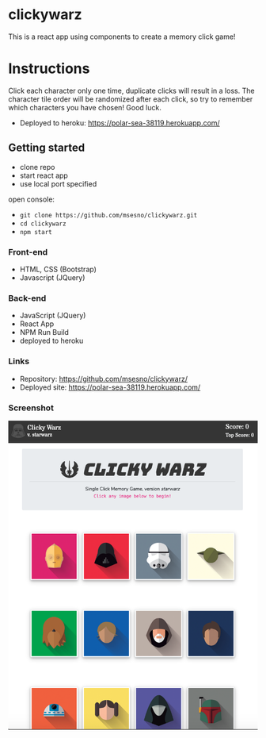 # clickywarz
This is a react app using components to create a memory click game! 

# Instructions
Click each character only one time, duplicate clicks will result in a loss. The character tile order will be randomized after each click, so try to remember which characters you have chosen! Good luck. 
- Deployed to heroku: https://polar-sea-38119.herokuapp.com/

## Getting started
- clone repo
- start react app
- use local port specified

open console: 
- ```git clone https://github.com/msesno/clickywarz.git``` <br>
- ```cd clickywarz``` <br>
- ```npm start```

### Front-end
- HTML, CSS (Bootstrap)
- Javascript (JQuery)

### Back-end
- JavaScript (JQuery)
- React App
- NPM Run Build
- deployed to heroku

### Links
- Repository: https://github.com/msesno/clickywarz/
- Deployed site: https://polar-sea-38119.herokuapp.com/

### Screenshot
<img src="ss.png"><br>